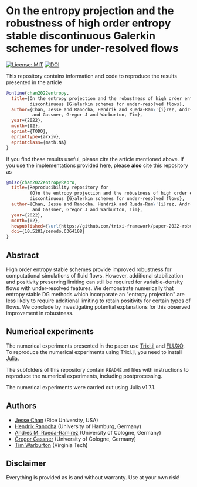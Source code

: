 # On the entropy projection and the robustness of high order entropy stable discontinuous Galerkin schemes for under-resolved flows

[![License: MIT](https://img.shields.io/badge/License-MIT-success.svg)](https://opensource.org/licenses/MIT)
[![DOI](https://zenodo.org/badge/DOI/10.5281/zenodo.6364108.svg)](https://doi.org/10.5281/zenodo.6364108)

This repository contains information and code to reproduce the results presented in the
article
```bibtex
@online{chan2022entropy,
  title={On the entropy projection and the robustness of high order entropy stable 
         discontinuous {G}alerkin schemes for under-resolved flows},
  author={Chan, Jesse and Ranocha, Hendrik and Rueda-Ram\'{i}rez, Andr{\'e}s M 
          and Gassner, Gregor J and Warburton, Tim},
  year={2022},
  month={02},
  eprint={TODO},
  eprinttype={arxiv},
  eprintclass={math.NA}
}
```

If you find these results useful, please cite the article mentioned above. If you
use the implementations provided here, please **also** cite this repository as
```bibtex
@misc{chan2022entropyRepro,
  title={Reproducibility repository for
         {O}n the entropy projection and the robustness of high order entropy stable 
         discontinuous {G}alerkin schemes for under-resolved flows},
  author={Chan, Jesse and Ranocha, Hendrik and Rueda-Ram\'{i}rez, Andr{\'e}s M 
          and Gassner, Gregor J and Warburton, Tim},
  year={2022},
  month={02},
  howpublished={\url{https://github.com/trixi-framework/paper-2022-robustness-entropy-projection}},
  doi={10.5281/zenodo.6364108}
}
```


## Abstract

High order entropy stable schemes provide improved robustness for computational simulations of fluid flows. 
However, additional stabilization and positivity preserving limiting can still be required for variable-density 
flows with under-resolved features. We demonstrate numerically that entropy stable DG methods which incorporate 
an "entropy projection" are less likely to require additional limiting to retain positivity for certain types of 
flows. We conclude by investigating potential explanations for this observed improvement in robustness.


## Numerical experiments

The numerical experiments presented in the paper use [Trixi.jl](https://github.com/trixi-framework/Trixi.jl)
and [FLUXO](https://gitlab.com/project-fluxo/fluxo).
To reproduce the numerical experiments using Trixi.jl, you need to install
[Julia](https://julialang.org/).

The subfolders of this repository contain `README.md` files with instructions
to reproduce the numerical experiments, including postprocessing.

The numerical experiments were carried out using Julia v1.7.1.


## Authors

- [Jesse Chan](https://jlchan.github.io) (Rice University, USA)
- [Hendrik Ranocha](https://ranocha.de) (University of Hamburg, Germany)
- [Andrés M. Rueda-Ramírez](https://www.mi.uni-koeln.de/NumSim/dr-andres-rueda-ramirez) (University of Cologne, Germany)
- [Gregor Gassner](https://www.mi.uni-koeln.de/NumSim/gregor-gassner) (University of Cologne, Germany)
- [Tim Warburton](https://math.vt.edu/people/faculty/warburton-tim.html) (Virginia Tech)


## Disclaimer

Everything is provided as is and without warranty. Use at your own risk!
